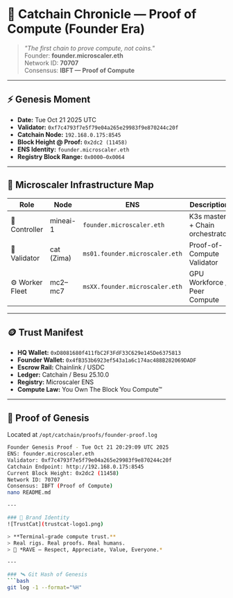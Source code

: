 # 🪩 Catchain Chronicle — Proof of Compute (Founder Era)

> _"The first chain to prove compute, not coins."_  
> Founder: **founder.microscaler.eth**  
> Network ID: **70707**  
> Consensus: **IBFT — Proof of Compute**

---

## ⚡️ Genesis Moment
- **Date:** Tue Oct 21 2025 UTC  
- **Validator:** `0xf7c4793f7e5f79e04a265e29983f9e870244c20f`  
- **Catchain Node:** `192.168.0.175:8545`  
- **Block Height @ Proof:** `0x2dc2 (11458)`  
- **ENS Identity:** `founder.microscaler.eth`  
- **Registry Block Range:** `0x0000–0x0064`

---

## 🧩 Microscaler Infrastructure Map
| Role | Node | ENS | Description |
|------|------|-----|--------------|
| 🧠 Controller | mineai-1 | `founder.microscaler.eth` | K3s master + Chain orchestrator |
| 🐾 Validator | cat (Zima) | `ms01.founder.microscaler.eth` | Proof-of-Compute Validator |
| ⚙️ Worker Fleet | mc2–mc7 | `msXX.founder.microscaler.eth` | GPU Workforce / Peer Compute |

---

## 🪙 Trust Manifest
- **HQ Wallet:** `0xD8081680f411fbC2F3FdF33C629e145De6375813`  
- **Founder Wallet:** `0x4fB353b6923ef543a1a6c174ac488B282069DADF`  
- **Escrow Rail:** Chainlink / USDC  
- **Ledger:** Catchain / Besu 25.10.0  
- **Registry:** Microscaler ENS  
- **Compute Law:** You Own The Block You Compute™

---

## 🧾 Proof of Genesis
Located at `/opt/catchain/proofs/founder-proof.log`

```bash
Founder Genesis Proof - Tue Oct 21 20:29:09 UTC 2025
ENS: founder.microscaler.eth
Validator: 0xf7c4793f7e5f79e04a265e29983f9e870244c20f
Catchain Endpoint: http://192.168.0.175:8545
Current Block Height: 0x2dc2 (11458)
Network ID: 70707
Consensus: IBFT (Proof of Compute)
nano README.md

---

### 🧱 Brand Identity
![TrustCat](trustcat-logo1.png)

> **Terminal-grade compute trust.**  
> Real rigs. Real proofs. Real humans.  
> 🐾 *RAVE — Respect, Appreciate, Value, Everyone.*

---

### 🛰️ Git Hash of Genesis
```bash
git log -1 --format="%H"
